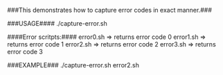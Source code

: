 ###This demonstrates how to capture error codes in exact manner.###

###USAGE####
./capture-error.sh <error-scritp>

####Error scritpts:####
error0.sh => returns error code 0
error1.sh => returns error code 1
error2.sh => returns error code 2
error3.sh => returns error code 3

###EXAMPLE###
./capture-error.sh error2.sh


